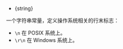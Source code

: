 <!-- YAML
added: v0.7.8
-->

* {string}

一个字符串常量，定义操作系统相关的行末标志：

* `\n` 在 POSIX 系统上。
* `\r\n` 在 Windows 系统上。

